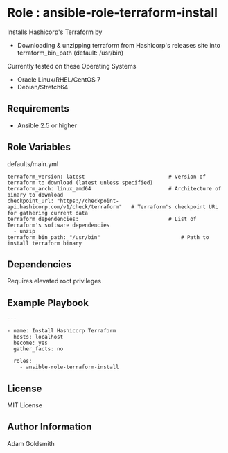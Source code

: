 Role : ansible-role-terraform-install
=====================================

Installs Hashicorp's Terraform by
* Downloading & unzipping terraform from Hashicorp's releases site into terraform_bin_path (default: /usr/bin)

Currently tested on these Operating Systems
* Oracle Linux/RHEL/CentOS 7
* Debian/Stretch64

Requirements
------------

* Ansible 2.5 or higher

Role Variables
--------------

defaults/main.yml
```
terraform_version: latest							# Version of terraform to download (latest unless specified)
terraform_arch: linux_amd64							# Architecture of binary to download
checkpoint_url: "https://checkpoint-api.hashicorp.com/v1/check/terraform"	# Terraform's checkpoint URL for gathering current data
terraform_dependencies:								# List of Terraform's software dependencies
  - unzip
terraform_bin_path: "/usr/bin"							# Path to install terraform binary
```

Dependencies
------------

Requires elevated root privileges

Example Playbook
----------------

```
---

- name: Install Hashicorp Terraform
  hosts: localhost
  become: yes
  gather_facts: no

  roles:
    - ansible-role-terraform-install
```

License
-------

MIT License

Author Information
------------------

Adam Goldsmith

